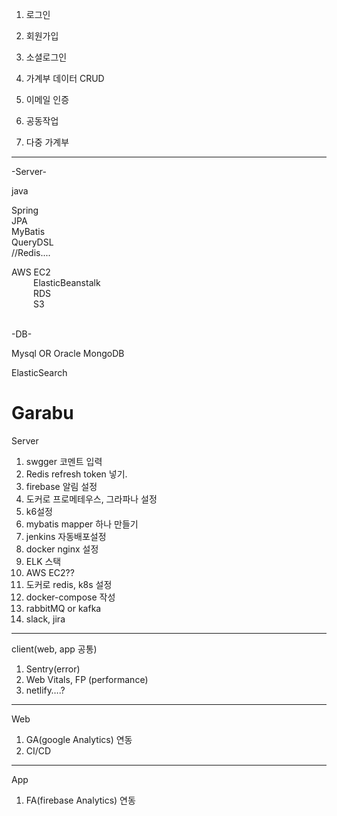 1. 로그인 

2. 회원가입 

3. 소셜로그인

4. 가계부 데이터 CRUD

5. 이메일 인증

6. 공동작업

7. 다중 가계부

-------------------------------
-Server-

java  

Spring  
JPA  
MyBatis  
QueryDSL  
//Redis....  

AWS EC2  
&emsp;&emsp;&ensp;ElasticBeanstalk  
&emsp;&emsp;&ensp;RDS  
&emsp;&emsp;&ensp;S3  
&emsp;&emsp;&ensp;
    

-DB-

Mysql OR Oracle
MongoDB

ElasticSearch

# Garabu

Server
1. swgger 코멘트 입력
2. Redis refresh token 넣기.
3. firebase 알림 설정
4. 도커로 프로메테우스, 그라파나 설정
5. k6설정
6. mybatis mapper 하나 만들기
7. jenkins 자동배포설정
8. docker nginx 설정
9. ELK 스택
10. AWS EC2??
11. 도커로 redis, k8s 설정
12. docker-compose 작성
13. rabbitMQ or kafka
14. slack, jira
---------
client(web, app 공통)
1. Sentry(error)
2. Web Vitals, FP (performance)
3. netlify….?
--------
Web
1. GA(google Analytics) 연동
2. CI/CD
-------
App
1. FA(firebase Analytics) 연동